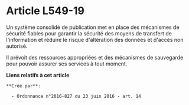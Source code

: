 # Article L549-19

Un système consolidé de publication met en place des mécanismes de sécurité fiables pour garantir la sécurité des moyens de
transfert de l'information et réduire le risque d'altération des données et d'accès non autorisé.

Il prévoit des ressources appropriées et des mécanismes de sauvegarde pour pouvoir assurer ses services à tout moment.

**Liens relatifs à cet article**

	**Créé par**:

	  - Ordonnance n°2016-827 du 23 juin 2016 - art. 14
